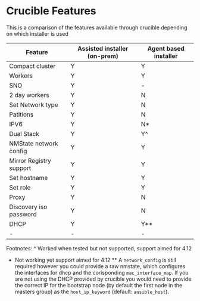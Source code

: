 # Crucible Features

This is a comparison of the features available through crucible depending on which installer is used

| Feature                                            | Assisted installer (on-prem)  | Agent based installer  |
| -------------------------------------------------- | ----------------------------- | ---------------------- |
| Compact cluster                                    | Y                             | Y                      |
| Workers                                            | Y                             | Y                      |
| SNO                                                | Y                             | -                      |
| 2 day workers                                      | Y                             | N                      |
| Set Network type                                   | Y                             | N                      |
| Patitions                                          | Y                             | N                      |
| IPV6                                               | Y                             | N*                     |
| Dual Stack                                         | Y                             | Y^                     |
| NMState network config                             | Y                             | Y                      |
| Mirror Registry support                            | Y                             | Y                      |
| Set hostname                                       | Y                             | Y                      |
| Set role                                           | Y                             | Y                      |
| Proxy                                              | Y                             | N                      |
| Discovery iso password                             | Y                             | N                      |
| DHCP                                               | Y                             | Y**                    |
| -                                                  | -                             | -                      |

Footnotes:
^ Worked when tested but not supported, support aimed for 4.12
* Not working yet support aimed for 4.12
** A `network_config` is still required however you could provide a raw nmstate, which configures the interfaces for dhcp and the corisponding `mac_interface_map`. If you are not using the DHCP provided by crucible you would need to provide the correct IP for the bootstrap node (by default the first node in the masters group) as the `host_ip_keyword` (default: `ansible_host`).
